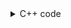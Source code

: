 <details><summary>C++ code</summary>

Runtime: `28 ms`, faster than `41.02%`.<br>
Memory Usage: `12.4 MB`, less than `88.37%`.<br>

![](https://github.com/archishmanghos/code-images/blob/master/Leetcode/692.png)

</details>

<br>

<!-- <details><summary>Python code</summary>

![](https://github.com/archishmanghos/code-images/blob/master/Leetcode/38-py.png)

</details> -->